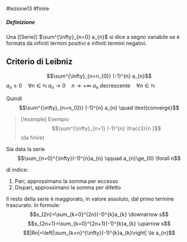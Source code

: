 #lezione13 #finire 
#####  Definizione
Una [[Serie]] $\sum^{\infty}_{n=0} a_{n}$ si dice a segno variabile se è formata da infiniti termini positivi e infiniti termini negativi.
## Criterio di Leibniz 
$$\sum^{\infty}_{n=n_{0}} (-1)^{n} a_{n}$$
$a_{n} \geq 0 \quad \forall n \in \mathbb{N}$
$a_{n} \to 0 \quad n \to + \infty$
$a_{n} \text{ decrescente} \quad \forall n \in \mathbb{N}$

Quindi
$$\sum^{\infty}_{n=n_{0}} (-1)^{n} a_{n} \quad \text{converge}$$
> [!example] Esempio
> $$\sum^{\infty}_{n=1} (-1)^{n} \frac{3}{n }$$
> (da finire)

Sia data la serie $$\sum_{n=0}^{\infty}(-1)^{n}a_{n} \qquad a_{n}\ge_{0} \forall n$$

di indice:
1) Pari, approssimano la somma per eccesso
2) Dispari, approssimano la somma per difetto

Il resto della serie è maggiorato, in valore assoluto, dal primo termine trascurato.
In formule:
$$s_{2n}=\sum_{k=0}^{2n}(-1)^{k}a_{k} \downarrow s$$$$s_{2n+1}=\sum_{k=0}^{2n+1}(-1)^{k}a_{k} \uparrow s$$
$$|Rn|=\left|\sum_{k=n}^{\infty}(-1)^{k}a_{k}\right| \le a_{n}$$